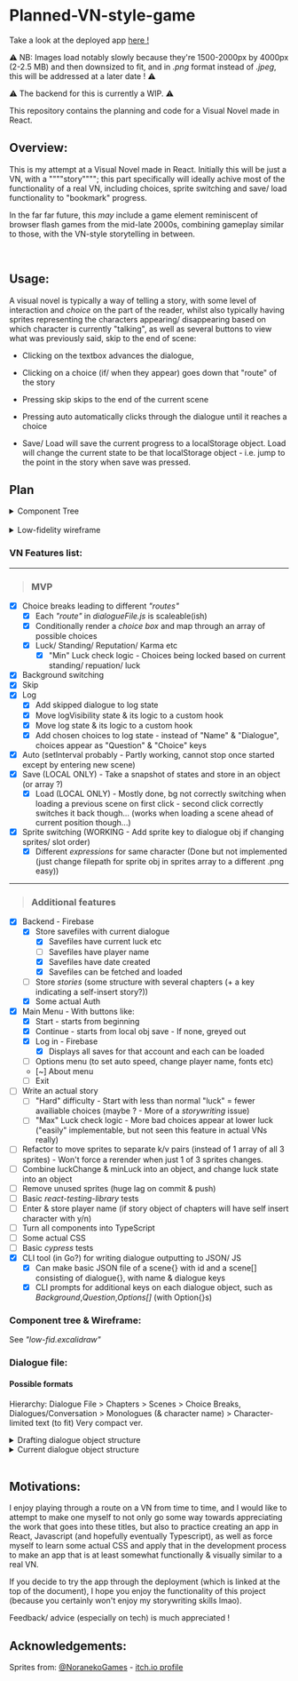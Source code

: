 # Planned-VN-style-game 

Take a look at the deployed app [here !](https://react-visual-novel.netlify.app/)
<br>

:warning: NB: Images load notably slowly because they're 1500-2000px by 4000px (2-2.5 MB) and then downsized to fit, and in _.png_ format instead of _.jpeg_, this will be addressed at a later date ! :warning:

:warning: The backend for this is currently a WIP. :warning: 

This repository contains the planning and code for a Visual Novel made in React.
<br>

## Overview:
This is my attempt at a Visual Novel made in React. 
Initially this will be just a VN, with a """"story""""; this part specifically will ideally achive most of the functionality of a real VN, including choices, sprite switching and save/ load functionality to "bookmark" progress.

In the far far future, this _may_ include a game element reminiscent of browser flash games from the mid-late 2000s, combining gameplay similar to those, with the VN-style storytelling in between. 

<br>

## Usage: 
A visual novel is typically a way of telling a story, with some level of interaction and _choice_ on the part of the reader, whilst also typically having sprites representing the characters appearing/ disappearing based on which character is currently "talking", as well as several buttons to view what was previously said, skip to the end of scene:

- Clicking on the textbox advances the dialogue,

- Clicking on a choice (if/ when they appear) goes down that "route" of the story

- Pressing skip skips to the end of the current scene

- Pressing auto automatically clicks through the dialogue until it reaches a choice

- Save/ Load will save the current progress to a localStorage object. Load will change the current state to be that localStorage object - i.e. jump to the point in the story when save was pressed.

## Plan

<details>
<summary>Component Tree</summary>

![Component Tree](/vn/public/readme_screenshots/component_tree.JPG)
</details>
<br>
<details>
<summary>Low-fidelity wireframe</summary>

![Low-fidelity wireframe](/vn/public/readme_screenshots/low_fidelity_wireframe.JPG)
</details>

### VN Features list:
---
> ### MVP

- [x]  Choice breaks leading to different _"routes"_
    + [x]  Each _"route"_ in _dialogueFile.js_ is scaleable(ish)
    + [x]  Conditionally render a _choice box_ and map through an array of possible choices
    + [x]  Luck/ Standing/ Reputation/ Karma etc
        - [x]  "Min" Luck check logic - Choices being locked based on current standing/ repuation/ luck
- [x]  Background switching
- [x]  Skip
- [x]  Log 
    + [x]  Add skipped dialogue to log state
    + [x]  Move  logVisibility state & its logic  to a custom hook
    + [x]  Move log state & its logic to a custom hook
    + [x]  Add chosen choices to log state - instead of "Name" & "Dialogue", choices appear as "Question" & "Choice" keys
- [x]  Auto (setInterval probably - Partly working, cannot stop once started except by entering new scene)
- [x]  Save (LOCAL ONLY) - Take a snapshot of states and store in an object (or array ?)
    + [x]  Load (LOCAL ONLY) - Mostly done, bg not correctly switching when loading a previous scene on first click - second click correctly switches it back though... (works when loading a scene ahead of current position though...)
- [x]  Sprite switching (WORKING - Add sprite key to dialogue obj if changing sprites/ slot order)
    + [x]  Different _expressions_ for same character (Done but not implemented (just change filepath for sprite obj in sprites array to a different .png easy))

---
> ### Additional features
- [x]  Backend - Firebase
    + [x]  Store savefiles with current dialogue
        - [x]  Savefiles have current luck etc
        - [ ]  Savefiles have player name
        - [x]  Savefiles have date created
        - [x]  Savefiles can be fetched and loaded
    + [ ]  Store *stories* (some structure with several chapters (+ a key indicating a self-insert story?))
    + [x] Some actual Auth
- [x]  Main Menu - With buttons like:
    + [x]  Start - starts from beginning
    + [x]  Continue - starts from local obj save - If none, greyed out
    + [x]  Log in - Firebase
        - [x]  Displays all saves for that account and each can be loaded
    + [ ]  Options menu (to set auto speed, change player name, fonts etc)
    + [~]  About menu
    + [ ]  Exit
- [ ]  Write an actual story 
    + [ ]  "Hard" difficulty - Start with less than normal "luck" = fewer availiable choices (maybe ? - More of a _storywriting_ issue) 
    + [ ]  "Max" Luck check logic - More bad choices appear at lower luck ("easily" implementable, but not seen this feature in actual VNs really)
- [ ]  Refactor to move sprites to separate k/v pairs (instead of 1 array of all 3 sprites) - Won't force a rerender when just 1 of 3 sprites changes.
- [ ]  Combine luckChange & minLuck into an object, and change luck state into an object
- [ ]  Remove unused sprites (huge lag on commit & push)
- [ ]  Basic _react-testing-library_ tests
- [ ]  Enter & store player name (if story object of chapters will have self insert character with y/n)
- [ ]  Turn all components into TypeScript
- [ ]  Some actual CSS
- [ ]  Basic _cypress_ tests
- [x]  CLI tool (in Go?) for writing dialogue outputting to JSON/ JS
    + [x]  Can make basic JSON file of a scene{} with id and a scene[] consisting of dialogue{}, with name & dialogue keys
    + [x]  CLI prompts for additional keys on each dialogue object, such as _Background_,_Question_,_Options[]_ (with Option{}s) 

### Component tree & Wireframe:
See _"low-fid.excalidraw"_

### Dialogue file: 
#### Possible formats

Hierarchy:
    Dialogue File > Chapters > Scenes > Choice Breaks, Dialogues/Conversation > Monologues (& character name) > Character-limited text (to fit)
            Very compact ver.

<details> 
<summary>Drafting dialogue object structure</summary>

```js 
        Ch Title: Title
        Ch 1: [
                { 
                    Scene0: [
                        {   
                            Dialogue1:"x",
                            transitionInAnimations: ["some","numbers","here"],
                            Name: "speech",
                            transitionOutAnimations: ["some","numbers","here"]
                        },
                /* -----------------------ALTERNATIVELY------------------- */
                        {
                            Character: "Name",
                            Dialogue: "Speech",
                            Expression: "normal"
                        },
                /* ------------------------------------------------------- */
                        {
                            CB:"choiceBreak1",
                            1: "Choice1Text",
                            2: "Choice2Text",
                            3: "Choice3Text"
                        }

                Dialogue2: 
                {

                }

                    ]
                }
            Scene1:
            [
                
            ]
        ]




        {
            Character: Name
            Dialogue: Speech
            (Animations?): ?
        }


        {
            Character: "Character's speech?"
        },
        { ChoiceBreak1 }
        {
            Character: "Character's speech?"
        }
```

</details>

<details> 
<summary>Current dialogue object structure</summary>
<br>

### Each Chapter is an array of scene objects:
- In each Scene object is an array of "dialogue" object (i.e. what changes on screen between each click")
    + Each dialogue object contains several keys:
        - Name
        - Dialogue
        - Background (optional, only when the background changes)
        - Question & Options [] of {} (optional, only at question moments)
        - Sprites [] of sprite {} (url/ path) (optional, only when a sprite is to change)
        - Animations **TBD**
```js
let ch1 = 
[
    {
        id:1
        scene:[
            {
                Name:"John Doe",
                Dialogue:"Hello World !",
                Background: "background.jpg",
                Sprites: [
                    {
                        Path:"/.../john.png"
                        Name:"John"
                    }
                ]
            },
            {
                Name:"World",
                Dialogue:"Hello John !",
            }
            {
                Name:"Alien",
                Dialogue:"Choose your demise !",
                Question:"Which demise should we choose ?",
                Options: [
                    {
                        Text:"Meteor strike",
                        Next:1,
                        Luck:+1,
                    },
                    {
                        Text:"Invasion",
                        Next:2,
                        Luck:+2,
                    },
                    {
                        Text:"Nanomachine plague",
                        Next:3,
                        Luck:-1,
                    },
                ],
            }
        ]
    },
    {
        BG:bgImg2.jpg
        Scene2:[ 
            {
            }
        ]
    },
] 
```
</details>
<br>

## Motivations:
I enjoy playing through a route on a VN from time to time, and I would like to attempt to make one myself to not only go some way towards appreciating the work that goes into these titles, but also to practice creating an app in React, Javascript (and hopefully eventually Typescript), as well as force myself to learn some actual CSS and apply that in the development process to make an app that is at least somewhat functionally & visually similar to a real VN.

If you decide to try the app through the deployment (which is linked at the top of the document), I hope you enjoy the functionality of this project (because you certainly won't enjoy my storywriting skills lmao). 

Feedback/ advice (especially on tech) is much appreciated ! 

## Acknowledgements:
Sprites from: [@NoranekoGames](https://twitter.com/noranekogames) - [itch.io profile](https://noranekogames.itch.io/)